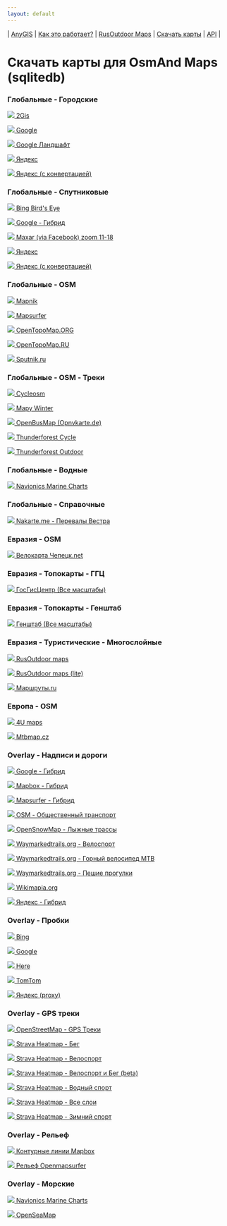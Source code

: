 ```yaml
---
layout: default
---
```



| [AnyGIS][01] | [Как это работает?][02] | [RusOutdoor Maps][03] | [Скачать карты][04] | [API][05] |


[01]: https://anygis.ru/index
[02]: https://anygis.ru/Web/Html/Description_ru
[03]: https://anygis.ru/Web/Html/RusOutdoor_ru
[04]: https://anygis.ru/Web/Html/DownloadPage_ru
[05]: https://anygis.ru/Web/Html/Api_ru
# Скачать карты для OsmAnd Maps (sqlitedb)


### Глобальные - Городские
<a href="https://anygis.ru/api/v1/preview/Other_Ru_2gis" target="_blank" title="Предпросмотр карты" > <img src="https://anygis.ru/Web/Img/eye.png" /> </a>  [2Gis](https://raw.githubusercontent.com/nnngrach/AnyGIS_maps/master/Osmand_online_maps/Sqlitedb/Maps_full_ru/Global-City-2gis.sqlitedb "Скачать эту карту")

<a href="https://anygis.ru/api/v1/preview/Google_Map_RU_SD" target="_blank" title="Предпросмотр карты" > <img src="https://anygis.ru/Web/Img/eye.png" /> </a>  [Google](https://raw.githubusercontent.com/nnngrach/AnyGIS_maps/master/Osmand_online_maps/Sqlitedb/Maps_full_ru/Global-City-Google_map_ru.sqlitedb "Скачать эту карту")

<a href="https://anygis.ru/api/v1/preview/Google_Ter_RU_SD" target="_blank" title="Предпросмотр карты" > <img src="https://anygis.ru/Web/Img/eye.png" /> </a>  [Google Ландшафт](https://raw.githubusercontent.com/nnngrach/AnyGIS_maps/master/Osmand_online_maps/Sqlitedb/Maps_full_ru/Global-City-Google_terrain_ru.sqlitedb "Скачать эту карту")

<a href="https://anygis.ru/api/v1/preview/Yandex_map_WGS84" target="_blank" title="Предпросмотр карты" > <img src="https://anygis.ru/Web/Img/eye.png" /> </a>  [Яндекс](https://raw.githubusercontent.com/nnngrach/AnyGIS_maps/master/Osmand_online_maps/Sqlitedb/Maps_full_ru/Global-City-Yandex_map.sqlitedb "Скачать эту карту")

<a href="https://anygis.ru/api/v1/preview/Yandex_map" target="_blank" title="Предпросмотр карты" > <img src="https://anygis.ru/Web/Img/eye.png" /> </a>  [Яндекс (с конвертацией)](https://raw.githubusercontent.com/nnngrach/AnyGIS_maps/master/Osmand_online_maps/Sqlitedb/Maps_full_ru/Global-City-Yandex_map_converted.sqlitedb "Скачать эту карту")



### Глобальные - Спутниковые
<a href="https://anygis.ru/api/v1/preview/Bing_sat_for_guru" target="_blank" title="Предпросмотр карты" > <img src="https://anygis.ru/Web/Img/eye.png" /> </a>  [Bing Bird's Eye](https://raw.githubusercontent.com/nnngrach/AnyGIS_maps/master/Osmand_online_maps/Sqlitedb/Maps_full_ru/Global-Satellites-Bing_birds_eye.sqlitedb "Скачать эту карту")

<a href="https://anygis.ru/api/v1/preview/Google_Sat_RU_SD" target="_blank" title="Предпросмотр карты" > <img src="https://anygis.ru/Web/Img/eye.png" /> </a>  [Google - Гибрид](https://raw.githubusercontent.com/nnngrach/AnyGIS_maps/master/Osmand_online_maps/Sqlitedb/Maps_full_ru/Global-Satellites-Google_with_labels_ru.sqlitedb "Скачать эту карту")

<a href="https://anygis.ru/api/v1/preview/Maxar_Facebook" target="_blank" title="Предпросмотр карты" > <img src="https://anygis.ru/Web/Img/eye.png" /> </a>  [Maxar (via Facebook) zoom 11-18](https://raw.githubusercontent.com/nnngrach/AnyGIS_maps/master/Osmand_online_maps/Sqlitedb/Maps_full_ru/Global-Satellites-Maxar_Facebook_Imagery.sqlitedb "Скачать эту карту")

<a href="https://anygis.ru/api/v1/preview/Yandex_sat_clean_WGS84" target="_blank" title="Предпросмотр карты" > <img src="https://anygis.ru/Web/Img/eye.png" /> </a>  [Яндекс](https://raw.githubusercontent.com/nnngrach/AnyGIS_maps/master/Osmand_online_maps/Sqlitedb/Maps_full_ru/Global-Satellites-Yandex.sqlitedb "Скачать эту карту")

<a href="https://anygis.ru/api/v1/preview/Yandex_sat_clean" target="_blank" title="Предпросмотр карты" > <img src="https://anygis.ru/Web/Img/eye.png" /> </a>  [Яндекс (с конвертацией)](https://raw.githubusercontent.com/nnngrach/AnyGIS_maps/master/Osmand_online_maps/Sqlitedb/Maps_full_ru/Global-Satellites-Yandex_converted.sqlitedb "Скачать эту карту")



### Глобальные - OSM
<a href="https://anygis.ru/api/v1/preview/Osm_Mapnik" target="_blank" title="Предпросмотр карты" > <img src="https://anygis.ru/Web/Img/eye.png" /> </a>  [Mapnik](https://raw.githubusercontent.com/nnngrach/AnyGIS_maps/master/Osmand_online_maps/Sqlitedb/Maps_full_ru/Global-OSM-Mapnik.sqlitedb "Скачать эту карту")

<a href="https://anygis.ru/api/v1/preview/Osm_Mapsurfer_roads" target="_blank" title="Предпросмотр карты" > <img src="https://anygis.ru/Web/Img/eye.png" /> </a>  [Mapsurfer](https://raw.githubusercontent.com/nnngrach/AnyGIS_maps/master/Osmand_online_maps/Sqlitedb/Maps_full_ru/Global-OSM-Mapsurfer.sqlitedb "Скачать эту карту")

<a href="https://anygis.ru/api/v1/preview/Osm_Topo_Map" target="_blank" title="Предпросмотр карты" > <img src="https://anygis.ru/Web/Img/eye.png" /> </a>  [OpenTopoMap.ORG](https://raw.githubusercontent.com/nnngrach/AnyGIS_maps/master/Osmand_online_maps/Sqlitedb/Maps_full_ru/Global-OSM-OpenTopoMap.sqlitedb "Скачать эту карту")

<a href="https://anygis.ru/api/v1/preview/Osm_Topo_Map_RU" target="_blank" title="Предпросмотр карты" > <img src="https://anygis.ru/Web/Img/eye.png" /> </a>  [OpenTopoMap.RU](https://raw.githubusercontent.com/nnngrach/AnyGIS_maps/master/Osmand_online_maps/Sqlitedb/Maps_full_ru/Global-OSM-OpenTopoMap_RU.sqlitedb "Скачать эту карту")

<a href="https://anygis.ru/api/v1/preview/Osm_Sputnik" target="_blank" title="Предпросмотр карты" > <img src="https://anygis.ru/Web/Img/eye.png" /> </a>  [Sputnik.ru](https://raw.githubusercontent.com/nnngrach/AnyGIS_maps/master/Osmand_online_maps/Sqlitedb/Maps_full_ru/Global-OSM-Sputnik.sqlitedb "Скачать эту карту")



### Глобальные - OSM - Треки
<a href="https://anygis.ru/api/v1/preview/Osm_Cyclosm" target="_blank" title="Предпросмотр карты" > <img src="https://anygis.ru/Web/Img/eye.png" /> </a>  [Cycleosm](https://raw.githubusercontent.com/nnngrach/AnyGIS_maps/master/Osmand_online_maps/Sqlitedb/Maps_full_ru/Global-OSM-Ways-Cyclosm.sqlitedb "Скачать эту карту")

<a href="https://anygis.ru/api/v1/preview/Osm_Mapy_Winter" target="_blank" title="Предпросмотр карты" > <img src="https://anygis.ru/Web/Img/eye.png" /> </a>  [Mapy Winter](https://raw.githubusercontent.com/nnngrach/AnyGIS_maps/master/Osmand_online_maps/Sqlitedb/Maps_full_ru/Global-OSM-Ways-Mapy_Winter.sqlitedb "Скачать эту карту")

<a href="https://anygis.ru/api/v1/preview/Osm_Opnvkarte" target="_blank" title="Предпросмотр карты" > <img src="https://anygis.ru/Web/Img/eye.png" /> </a>  [OpenBusMap (Opnvkarte.de)](https://raw.githubusercontent.com/nnngrach/AnyGIS_maps/master/Osmand_online_maps/Sqlitedb/Maps_full_ru/Global-OSM-Ways-Opnvkarte.sqlitedb "Скачать эту карту")

<a href="https://anygis.ru/api/v1/preview/Osm_Cycle_Map" target="_blank" title="Предпросмотр карты" > <img src="https://anygis.ru/Web/Img/eye.png" /> </a>  [Thunderforest Cycle](https://raw.githubusercontent.com/nnngrach/AnyGIS_maps/master/Osmand_online_maps/Sqlitedb/Maps_full_ru/Global-OSM-Ways-Thunderforest_Cycle.sqlitedb "Скачать эту карту")

<a href="https://anygis.ru/api/v1/preview/Osm_Outdoors" target="_blank" title="Предпросмотр карты" > <img src="https://anygis.ru/Web/Img/eye.png" /> </a>  [Thunderforest Outdoor](https://raw.githubusercontent.com/nnngrach/AnyGIS_maps/master/Osmand_online_maps/Sqlitedb/Maps_full_ru/Global-OSM-Ways-Thunderforest_Outdoor.sqlitedb "Скачать эту карту")



### Глобальные - Водные
<a href="https://anygis.ru/api/v1/preview/Navionics_Marine_Charts" target="_blank" title="Предпросмотр карты" > <img src="https://anygis.ru/Web/Img/eye.png" /> </a>  [Navionics Marine Charts](https://raw.githubusercontent.com/nnngrach/AnyGIS_maps/master/Osmand_online_maps/Sqlitedb/Maps_full_ru/Global-Water-Navionics_Marine_Charts.sqlitedb "Скачать эту карту")



### Глобальные - Справочные
<a href="https://anygis.ru/api/v1/preview/Nakarte_Westra" target="_blank" title="Предпросмотр карты" > <img src="https://anygis.ru/Web/Img/eye.png" /> </a>  [Nakarte.me - Перевалы Вестра](https://raw.githubusercontent.com/nnngrach/AnyGIS_maps/master/Osmand_online_maps/Sqlitedb/Maps_full_ru/Global-Info-Westra_Passes.sqlitedb "Скачать эту карту")



### Евразия - OSM
<a href="https://anygis.ru/api/v1/preview/Local_Chepezk" target="_blank" title="Предпросмотр карты" > <img src="https://anygis.ru/Web/Img/eye.png" /> </a>  [Велокарта Чепецк.net](https://raw.githubusercontent.com/nnngrach/AnyGIS_maps/master/Osmand_online_maps/Sqlitedb/Maps_full_ru/Eurasia-OSM-Chepezk.sqlitedb "Скачать эту карту")



### Евразия - Топокарты - ГГЦ
<a href="https://anygis.ru/api/v1/preview/Combo_Best_GGC" target="_blank" title="Предпросмотр карты" > <img src="https://anygis.ru/Web/Img/eye.png" /> </a>  [ГосГисЦентр (Все масштабы)](https://raw.githubusercontent.com/nnngrach/AnyGIS_maps/master/Osmand_online_maps/Sqlitedb/Maps_full_ru/Eurasia-Topo-GGC-All.sqlitedb "Скачать эту карту")



### Евразия - Топокарты - Генштаб
<a href="https://anygis.ru/api/v1/preview/Combo_Best_Genshtab" target="_blank" title="Предпросмотр карты" > <img src="https://anygis.ru/Web/Img/eye.png" /> </a>  [Генштаб (Все масштабы)](https://raw.githubusercontent.com/nnngrach/AnyGIS_maps/master/Osmand_online_maps/Sqlitedb/Maps_full_ru/Eurasia-Topo-Genshtab-All.sqlitedb "Скачать эту карту")



### Евразия - Туристические - Многослойные
<a href="https://anygis.ru/api/v1/preview/Combo_RusOutdoor" target="_blank" title="Предпросмотр карты" > <img src="https://anygis.ru/Web/Img/eye.png" /> </a>  [RusOutdoor maps](https://raw.githubusercontent.com/nnngrach/AnyGIS_maps/master/Osmand_online_maps/Sqlitedb/Maps_full_ru/Eurasia-Hiking-Multylayer-RusOutdoorMaps.sqlitedb "Скачать эту карту")

<a href="https://anygis.ru/api/v1/preview/Combo_RusOutdoor_lite" target="_blank" title="Предпросмотр карты" > <img src="https://anygis.ru/Web/Img/eye.png" /> </a>  [RusOutdoor maps (lite)](https://raw.githubusercontent.com/nnngrach/AnyGIS_maps/master/Osmand_online_maps/Sqlitedb/Maps_full_ru/Eurasia-Hiking-Multylayer-RusOutdoorMaps_lite.sqlitedb "Скачать эту карту")

<a href="https://anygis.ru/api/v1/preview/Combo_Marshruty.ru" target="_blank" title="Предпросмотр карты" > <img src="https://anygis.ru/Web/Img/eye.png" /> </a>  [Маршруты.ru](https://raw.githubusercontent.com/nnngrach/AnyGIS_maps/master/Osmand_online_maps/Sqlitedb/Maps_full_ru/Eurasia-Hiking-Multylayer-MarshrutiRU.sqlitedb "Скачать эту карту")



### Европа - OSM
<a href="https://anygis.ru/api/v1/preview/Osm_4umaps" target="_blank" title="Предпросмотр карты" > <img src="https://anygis.ru/Web/Img/eye.png" /> </a>  [4U maps](https://raw.githubusercontent.com/nnngrach/AnyGIS_maps/master/Osmand_online_maps/Sqlitedb/Maps_full_ru/Europe-OSM-4umaps.sqlitedb "Скачать эту карту")

<a href="https://anygis.ru/api/v1/preview/Osm_MTB_Map_Europe" target="_blank" title="Предпросмотр карты" > <img src="https://anygis.ru/Web/Img/eye.png" /> </a>  [Mtbmap.cz](https://raw.githubusercontent.com/nnngrach/AnyGIS_maps/master/Osmand_online_maps/Sqlitedb/Maps_full_ru/Europe-OSM-MTB_Map_Europe.sqlitedb "Скачать эту карту")



### Overlay - Надписи и дороги
<a href="https://anygis.ru/api/v1/preview/Google_labels" target="_blank" title="Предпросмотр карты" > <img src="https://anygis.ru/Web/Img/eye.png" /> </a>  [Google - Гибрид](https://raw.githubusercontent.com/nnngrach/AnyGIS_maps/master/Osmand_online_maps/Sqlitedb/Maps_full_ru/Overlay_Hybrid-Google.sqlitedb "Скачать эту карту")

<a href="https://anygis.ru/api/v1/preview/Mapbox_labels" target="_blank" title="Предпросмотр карты" > <img src="https://anygis.ru/Web/Img/eye.png" /> </a>  [Mapbox - Гибрид](https://raw.githubusercontent.com/nnngrach/AnyGIS_maps/master/Osmand_online_maps/Sqlitedb/Maps_full_ru/Overlay_Hybrid-Mapbox.sqlitedb "Скачать эту карту")

<a href="https://anygis.ru/api/v1/preview/Osm_Mapsurfer_hybrid" target="_blank" title="Предпросмотр карты" > <img src="https://anygis.ru/Web/Img/eye.png" /> </a>  [Mapsurfer - Гибрид](https://raw.githubusercontent.com/nnngrach/AnyGIS_maps/master/Osmand_online_maps/Sqlitedb/Maps_full_ru/Overlay_Hybrid-Mapsurfer_hybrid.sqlitedb "Скачать эту карту")

<a href="https://anygis.ru/api/v1/preview/Osm_Public_Transport_Layer" target="_blank" title="Предпросмотр карты" > <img src="https://anygis.ru/Web/Img/eye.png" /> </a>  [OSM - Общественный транспорт](https://raw.githubusercontent.com/nnngrach/AnyGIS_maps/master/Osmand_online_maps/Sqlitedb/Maps_full_ru/Overlay_Hybrid-Public_Transport.sqlitedb "Скачать эту карту")

<a href="https://anygis.ru/api/v1/preview/Osm_OpenSnowMap_layer" target="_blank" title="Предпросмотр карты" > <img src="https://anygis.ru/Web/Img/eye.png" /> </a>  [OpenSnowMap - Лыжные трассы](https://raw.githubusercontent.com/nnngrach/AnyGIS_maps/master/Osmand_online_maps/Sqlitedb/Maps_full_ru/Overlay_Hybrid-OpenSnowMap_pistes.sqlitedb "Скачать эту карту")

<a href="https://anygis.ru/api/v1/preview/Tracks_WayMarkeredTrails_Cycling" target="_blank" title="Предпросмотр карты" > <img src="https://anygis.ru/Web/Img/eye.png" /> </a>  [Waymarkedtrails.org - Велоспорт](https://raw.githubusercontent.com/nnngrach/AnyGIS_maps/master/Osmand_online_maps/Sqlitedb/Maps_full_ru/Overlay_Hybrid-WayMarkedTrails_Cycling.sqlitedb "Скачать эту карту")

<a href="https://anygis.ru/api/v1/preview/Tracks_WayMarkeredTrails_MTB" target="_blank" title="Предпросмотр карты" > <img src="https://anygis.ru/Web/Img/eye.png" /> </a>  [Waymarkedtrails.org - Горный велосипед MTB](https://raw.githubusercontent.com/nnngrach/AnyGIS_maps/master/Osmand_online_maps/Sqlitedb/Maps_full_ru/Overlay_Hybrid-WayMarkedTrails_MTB.sqlitedb "Скачать эту карту")

<a href="https://anygis.ru/api/v1/preview/Tracks_WayMarkeredTrails_Hiking" target="_blank" title="Предпросмотр карты" > <img src="https://anygis.ru/Web/Img/eye.png" /> </a>  [Waymarkedtrails.org - Пешие прогулки](https://raw.githubusercontent.com/nnngrach/AnyGIS_maps/master/Osmand_online_maps/Sqlitedb/Maps_full_ru/Overlay_Hybrid-WayMarkedTrails_Hiking.sqlitedb "Скачать эту карту")

<a href="https://anygis.ru/api/v1/preview/Wikimapia_layer" target="_blank" title="Предпросмотр карты" > <img src="https://anygis.ru/Web/Img/eye.png" /> </a>  [Wikimapia.org](https://raw.githubusercontent.com/nnngrach/AnyGIS_maps/master/Osmand_online_maps/Sqlitedb/Maps_full_ru/Overlay_Hybrid-Wikimapia.sqlitedb "Скачать эту карту")

<a href="https://anygis.ru/api/v1/preview/Yandex_sat_labels_WGS84" target="_blank" title="Предпросмотр карты" > <img src="https://anygis.ru/Web/Img/eye.png" /> </a>  [Яндекс - Гибрид](https://raw.githubusercontent.com/nnngrach/AnyGIS_maps/master/Osmand_online_maps/Sqlitedb/Maps_full_ru/Overlay_Hybrid-Yandex.sqlitedb "Скачать эту карту")



### Overlay - Пробки
<a href="https://anygis.ru/api/v1/preview/Bing_traffic_layer" target="_blank" title="Предпросмотр карты" > <img src="https://anygis.ru/Web/Img/eye.png" /> </a>  [Bing](https://raw.githubusercontent.com/nnngrach/AnyGIS_maps/master/Osmand_online_maps/Sqlitedb/Maps_full_ru/Overlay_Traffic-Bing.sqlitedb "Скачать эту карту")

<a href="https://anygis.ru/api/v1/preview/Google_Trafic_Layer" target="_blank" title="Предпросмотр карты" > <img src="https://anygis.ru/Web/Img/eye.png" /> </a>  [Google](https://raw.githubusercontent.com/nnngrach/AnyGIS_maps/master/Osmand_online_maps/Sqlitedb/Maps_full_ru/Overlay_Traffic-Google.sqlitedb "Скачать эту карту")

<a href="https://anygis.ru/api/v1/preview/Here_traffic_layer" target="_blank" title="Предпросмотр карты" > <img src="https://anygis.ru/Web/Img/eye.png" /> </a>  [Here](https://raw.githubusercontent.com/nnngrach/AnyGIS_maps/master/Osmand_online_maps/Sqlitedb/Maps_full_ru/Overlay_Traffic-Here.sqlitedb "Скачать эту карту")

<a href="https://anygis.ru/api/v1/preview/TomTom_Traffic_layer" target="_blank" title="Предпросмотр карты" > <img src="https://anygis.ru/Web/Img/eye.png" /> </a>  [TomTom](https://raw.githubusercontent.com/nnngrach/AnyGIS_maps/master/Osmand_online_maps/Sqlitedb/Maps_full_ru/Overlay_Traffic-TomTom.sqlitedb "Скачать эту карту")

<a href="https://anygis.ru/api/v1/preview/Yandex_traffic_layer_WGS84_proxy" target="_blank" title="Предпросмотр карты" > <img src="https://anygis.ru/Web/Img/eye.png" /> </a>  [Яндекс (proxy)](https://raw.githubusercontent.com/nnngrach/AnyGIS_maps/master/Osmand_online_maps/Sqlitedb/Maps_full_ru/Overlay_Traffic-Yandex_proxy.sqlitedb "Скачать эту карту")



### Overlay - GPS треки
<a href="https://anygis.ru/api/v1/preview/Tracks_Gps_Tracks_layer" target="_blank" title="Предпросмотр карты" > <img src="https://anygis.ru/Web/Img/eye.png" /> </a>  [OpenStreetMap - GPS Треки](https://raw.githubusercontent.com/nnngrach/AnyGIS_maps/master/Osmand_online_maps/Sqlitedb/Maps_full_ru/Overlay_GPS_tracks-OpenSreetMaps.sqlitedb "Скачать эту карту")

<a href="https://anygis.ru/api/v1/preview/Tracks_Strava_Run_HD" target="_blank" title="Предпросмотр карты" > <img src="https://anygis.ru/Web/Img/eye.png" /> </a>  [Strava Heatmap - Бег](https://raw.githubusercontent.com/nnngrach/AnyGIS_maps/master/Osmand_online_maps/Sqlitedb/Maps_full_ru/Overlay_GPS_tracks-Strava_Run_HD.sqlitedb "Скачать эту карту")

<a href="https://anygis.ru/api/v1/preview/Tracks_Strava_Ride_HD" target="_blank" title="Предпросмотр карты" > <img src="https://anygis.ru/Web/Img/eye.png" /> </a>  [Strava Heatmap - Велоспорт](https://raw.githubusercontent.com/nnngrach/AnyGIS_maps/master/Osmand_online_maps/Sqlitedb/Maps_full_ru/Overlay_GPS_tracks-Strava_Ride_HD.sqlitedb "Скачать эту карту")

<a href="https://anygis.ru/api/v1/preview/Tracks_Strava_RunAndRide" target="_blank" title="Предпросмотр карты" > <img src="https://anygis.ru/Web/Img/eye.png" /> </a>  [Strava Heatmap - Велоспорт и Бег (beta)](https://raw.githubusercontent.com/nnngrach/AnyGIS_maps/master/Osmand_online_maps/Sqlitedb/Maps_full_ru/Overlay_GPS_tracks-Strava_RunAndRide_SD.sqlitedb "Скачать эту карту")

<a href="https://anygis.ru/api/v1/preview/Tracks_Strava_Water_HD" target="_blank" title="Предпросмотр карты" > <img src="https://anygis.ru/Web/Img/eye.png" /> </a>  [Strava Heatmap - Водный спорт](https://raw.githubusercontent.com/nnngrach/AnyGIS_maps/master/Osmand_online_maps/Sqlitedb/Maps_full_ru/Overlay_GPS_tracks-Strava_Water_HD.sqlitedb "Скачать эту карту")

<a href="https://anygis.ru/api/v1/preview/Tracks_Strava_All_HD" target="_blank" title="Предпросмотр карты" > <img src="https://anygis.ru/Web/Img/eye.png" /> </a>  [Strava Heatmap - Все слои](https://raw.githubusercontent.com/nnngrach/AnyGIS_maps/master/Osmand_online_maps/Sqlitedb/Maps_full_ru/Overlay_GPS_tracks-Strava_All_HD.sqlitedb "Скачать эту карту")

<a href="https://anygis.ru/api/v1/preview/Tracks_Strava_Winter_HD" target="_blank" title="Предпросмотр карты" > <img src="https://anygis.ru/Web/Img/eye.png" /> </a>  [Strava Heatmap - Зимний спорт](https://raw.githubusercontent.com/nnngrach/AnyGIS_maps/master/Osmand_online_maps/Sqlitedb/Maps_full_ru/Overlay_GPS_tracks-Strava_Winter_HD.sqlitedb "Скачать эту карту")



### Overlay - Рельеф
<a href="https://anygis.ru/api/v1/preview/Hillshade_Mapbox_Contour_Lines" target="_blank" title="Предпросмотр карты" > <img src="https://anygis.ru/Web/Img/eye.png" /> </a>  [Контурные линии Mapbox ](https://raw.githubusercontent.com/nnngrach/AnyGIS_maps/master/Osmand_online_maps/Sqlitedb/Maps_full_ru/Overlay_Relief-Mapbox_Contour_Lines.sqlitedb "Скачать эту карту")

<a href="https://anygis.ru/api/v1/preview/Hillshade_Mapsurfer" target="_blank" title="Предпросмотр карты" > <img src="https://anygis.ru/Web/Img/eye.png" /> </a>  [Рельеф Openmapsurfer](https://raw.githubusercontent.com/nnngrach/AnyGIS_maps/master/Osmand_online_maps/Sqlitedb/Maps_full_ru/Overlay_Relief-Mapsurfer.sqlitedb "Скачать эту карту")



### Overlay - Морские
<a href="https://anygis.ru/api/v1/preview/Navionics_Marine_Charts_layer" target="_blank" title="Предпросмотр карты" > <img src="https://anygis.ru/Web/Img/eye.png" /> </a>  [Navionics Marine Charts](https://raw.githubusercontent.com/nnngrach/AnyGIS_maps/master/Osmand_online_maps/Sqlitedb/Maps_full_ru/Overlay_Nautical-Navionics_Marine_Charts.sqlitedb "Скачать эту карту")

<a href="https://anygis.ru/api/v1/preview/Osm_OpenSeaMap_Layer_Seamark" target="_blank" title="Предпросмотр карты" > <img src="https://anygis.ru/Web/Img/eye.png" /> </a>  [OpenSeaMap](https://raw.githubusercontent.com/nnngrach/AnyGIS_maps/master/Osmand_online_maps/Sqlitedb/Maps_full_ru/Overlay_Nautical-OpenSeaMap_seamark.sqlitedb "Скачать эту карту")

